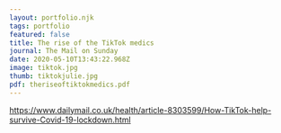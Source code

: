 ```yaml
---
layout: portfolio.njk
tags: portfolio
featured: false
title: The rise of the TikTok medics
journal: The Mail on Sunday
date: 2020-05-10T13:43:22.968Z
image: tiktok.jpg
thumb: tiktokjulie.jpg
pdf: theriseoftiktokmedics.pdf
---
```

<https://www.dailymail.co.uk/health/article-8303599/How-TikTok-help-survive-Covid-19-lockdown.html>
